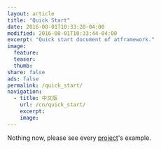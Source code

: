 ```yaml
---
layout: article
title: "Quick Start"
date: 2016-08-01T10:33:20-04:00
modified: 2016-08-01T10:33:44-04:00
excerpt: "Quick start document of atframework."
image:
  feature:
  teaser:
  thumb:
share: false
ads: false
permalink: /quick_start/
navigation:
  - title: 中文版
    url: /cn/quick_start/
    excerpt:
    image:
---
```


Nothing now, please see every [project](/projects/)'s example.